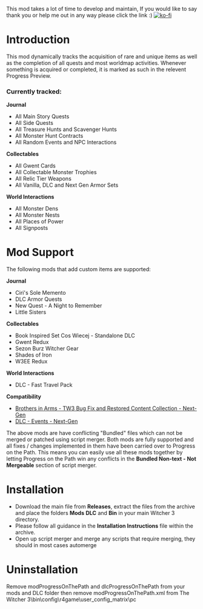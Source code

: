 This mod takes a lot of time to develop and maintain, If you would like to say thank you or help me out in any way please click the link :)
[![ko-fi](https://ko-fi.com/img/githubbutton_sm.svg)](https://ko-fi.com/C1C3I3NYN)

# Introduction 
This mod dynamically tracks the acquisition of rare and unique items as well as the completion of all quests and most worldmap activities. Whenever something is acquired or completed, it is marked as such in the relevent Progress Preview.

### Currently tracked:
**Journal**
- All Main Story Quests
- All Side Quests
- All Treasure Hunts and Scavenger Hunts
- All Monster Hunt Contracts
- All Random Events and NPC Interactions

**Collectables**
- All Gwent Cards
- All Collectable Monster Trophies
- All Relic Tier Weapons
- All Vanilla, DLC and Next Gen Armor Sets

**World Interactions**
- All Monster Dens
- All Monster Nests
- All Places of Power
- All Signposts

# Mod Support
The following mods that add custom items are supported:

**Journal**
- Ciri's Sole Memento
- DLC Armor Quests
- New Quest - A Night to Remember
- Little Sisters

**Collectables**
- Book Inspired Set Cos Wiecej - Standalone DLC
- Gwent Redux
- Sezon Burz Witcher Gear
- Shades of Iron
- W3EE Redux

**World Interactions**
- DLC - Fast Travel Pack

**Compatibility**
- [Brothers in Arms - TW3 Bug Fix and Restored Content Collection - Next-Gen](https://www.nexusmods.com/witcher3/mods/7329 "Click to visit this mod on Nexus Mods") 
- [DLC - Events - Next-Gen](https://www.nexusmods.com/witcher3/mods/7488 "Click to visit this mod on Nexus Mods") 

The above mods are have conflicting "Bundled" files which can not be merged or patched using script merger. Both mods are fully supported and all fixes / changes implemented in them have been carried over to Progress on the Path. This means you can easily use all these mods together by letting Progress on the Path win any conflicts in the **Bundled Non-text - Not Mergeable** section of script merger.

# Installation
- Download the main file from **Releases**, extract the files from the archive and place the folders **Mods** **DLC** and **Bin** in your main Witcher 3 directory.
- Please follow all guidance in the **Installation Instructions** file within the archive.
- Open up script merger and merge any scripts that require merging, they should in most cases automerge

# Uninstallation
Remove modProgressOnThePath and dlcProgressOnThePath from your mods and DLC folder then remove modProgressOnThePath.xml from
The Witcher 3\bin\config\r4game\user_config_matrix\pc
